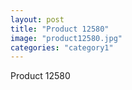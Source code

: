 ```yaml
---
layout: post
title: "Product 12580"
image: "product12580.jpg"
categories: "category1"
---
```

Product 12580
